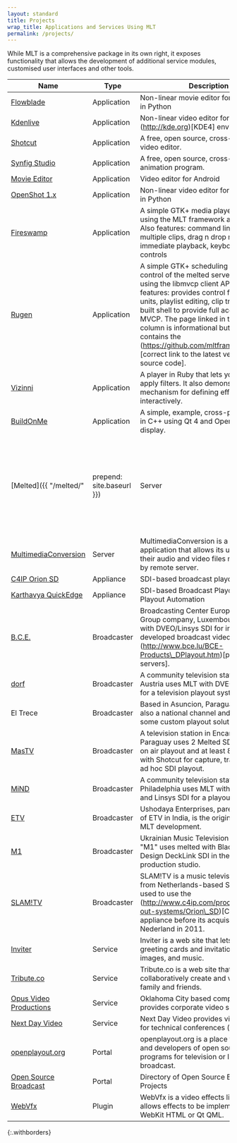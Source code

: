 ```yaml
---
layout: standard
title: Projects
wrap_title: Applications and Services Using MLT
permalink: /projects/
---
```


While MLT is a comprehensive package in its own right, it exposes
functionality that allows the development of additional service modules,
customised user interfaces and other tools.

| Name | Type | Description | License
|------|------|-------------|--------
| [Flowblade](http://code.google.com/p/flowblade/) | Application | Non-linear movie editor for GTK+ written in Python | GPLv3
| [Kdenlive](http://www.kdenlive.org) | Application | Non-linear video editor for the (http://kde.org)[KDE4] environnment | GPLv2
| [Shotcut](http://www.shotcutapp.com/) | Application | A free, open source, cross-platform video editor. | GPLv3
| [Synfig Studio](http://www.synfig.org/) | Application | A free, open source, cross-platform 2D animation program. | GPLv2
| [Movie Editor](https://play.google.com/store/apps/details?id=com.goseet.MovieEditor) | Application | Video editor for Android | Proprietary
| [OpenShot 1.x](http://www.OpenShotVideo.com/) | Application | Non-linear video editor for GTK+ written in Python | GPLv3
| [Fireswamp](http://users.pandora.be/acp/fireswamp) | Application | A simple GTK+ media player, developed using the MLT framework and plugins. Also features: command line loading of multiple clips, drag n drop media for immediate playback, keyboard and GUI controls | GPLv2
| [Rugen](http://users.pandora.be/acp/rugen) | Application | A simple GTK+ scheduling tool for the control of the melted server, written using the libmvcp client API. Also features: provides control for multiple units, playlist editing, clip trim controls, in built shell to provide full access to MVCP. The page linked in the first column is informational but no longer contains the (https://github.com/mltframework/rugen)[correct link to the latest version of the source code]. | GPLv2
| [Vizinni](http://mlt.svn.sourceforge.net/viewvc/mlt/trunk/vizinni/) | Application | A player in Ruby that lets you choose apply filters. It also demonstrates a mechanism for defining effect regions interactively. | Public Domain
| [BuildOnMe](https://github.com/mltframework/BuildOnMe) | Application | A simple, example, cross-platform player in C++ using Qt 4 and OpenGL for video display. | MIT
| [Melted]({{ "/melted/" | prepend: site.baseurl }}) | Server | Formerly known as Miracle, Melted is a video playout server for television broadcasting. It is based on the MVCP TCP protocol. | GPLv2
| [MultimediaConversion](http://code.google.com/p/multimedia-conversion/) | Server | MultimediaConversion is a PHP application that allows its users to get their audio and video files manipulated by remote server. | GPLv3
| [C4IP Orion SD](http://www.c4ip.com/products/play-out-systems/Orion_SD) | Appliance | SDI-based broadcast playout server | Proprietary
| [Karthavya QuickEdge](http://www.karthavya.com/quickedge.php) | Appliance | SDI-based Broadcast Playout Server and Playout Automation | Proprietary
| [B.C.E.](http://www.bce.lu/) | Broadcaster | Broadcasting Center Europe, an RTL Group company, Luxembourg, uses MLT with DVEO/Linsys SDI for internally-developed broadcast video (http://www.bce.lu/BCE-Products\_DPlayout.htm)[playout servers]. | N/A
| [dorf](http://www.dorftv.at/) | Broadcaster | A community television station in Linz, Austria uses MLT with DVEO/Linsys SDI for a television playout system. | N/A
| El Trece | Broadcaster | Based in Asuncion, Paraguay, El Trece is also a national channel and uses MLT for some custom playout solution.
| [MasTV](http://www.ustream.tv/channel/mastv-tv) | Broadcaster | A television station in Encarnacion, Paraguay uses 2 Melted SDI servers for on air playout and at least 8 workstations with Shotcut for capture, transcode, and ad hoc SDI playout. | N/A
| [MiND](http://www.mindtv.org/) | Broadcaster | A community television station in Philadelphia uses MLT with BlueFish444 and Linsys SDI for a playout server. | N/A
| [ETV](http://www.etv.co.in/) | Broadcaster | Ushodaya Enterprises, parent company of ETV in India, is the original sponsor of MLT development. | N/A
| [M1](http://www.m1stereo.tv/) | Broadcaster | Ukrainian Music Television Channel "M1" uses melted with Blackmagic Design DeckLink SDI in their live production studio. | N/A
| [SLAM!TV](http://www.slamfm.nl/page/tvhome) | Broadcaster | SLAM!TV is a music television channel from Netherlands-based SLAM!FM that used to use the (http://www.c4ip.com/products/play-out-systems/Orion\_SD)[C4IP Orion SD] appliance before its acquisition by RTL Nederland in 2011. | N/A
| [Inviter](http://www.inviter.com/) | Service | Inviter is a web site that lets you send greeting cards and invitations with video, images, and music. | N/A
| [Tribute.co](https://www.tribute.co/) | Service | Tribute.co is a web site that lets you collaboratively create and videos for family and friends. | N/A
| [Opus Video Productions](http://opusvideoproductions.com) | Service | Oklahoma City based company that provides corporate video services | N/A
| [Next Day Video](http://nextdayvideo.com/) | Service | Next Day Video provides video services for technical conferences (e.g. PyCon) | N/A
| [openplayout.org](http://www.openplayout.org/) | Portal | openplayout.org is a place for adaptors and developers of open source tools and programs for television or IPTV broadcast. | N/A
| [Open Source Broadcast](http://www.opensourcebroadcast.com/) | Portal | Directory of Open Source Broadcasting Projects | N/A
| [WebVfx](https://github.com/mltframework/webvfx#readme) | Plugin | WebVfx is a video effects library that allows effects to be implemented using WebKit HTML or Qt QML. | H.P. BSD-like
{:.withborders}
